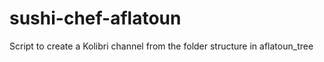 # sushi-chef-aflatoun
Script to create a Kolibri channel from the folder structure in aflatoun_tree
